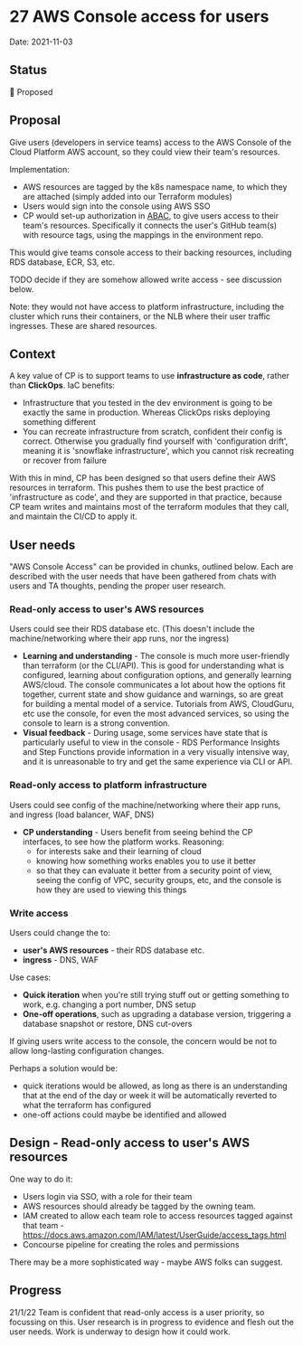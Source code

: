 # 27 AWS Console access for users

Date: 2021-11-03

## Status

🤔 Proposed

## Proposal

Give users (developers in service teams) access to the AWS Console of the Cloud Platform AWS account, so they could view their team's resources.

Implementation:

* AWS resources are tagged by the k8s namespace name, to which they are attached (simply added into our Terraform modules)
* Users would sign into the console using AWS SSO
* CP would set-up authorization in [ABAC](https://docs.aws.amazon.com/singlesignon/latest/userguide/abac-checklist.html), to give users access to their team's resources. Specifically it connects the user's GitHub team(s) with resource tags, using the mappings in the environment repo.

This would give teams console access to their backing resources, including RDS database, ECR, S3, etc.

TODO decide if they are somehow allowed write access - see discussion below.

Note: they would not have access to platform infrastructure, including the cluster which runs their containers, or the NLB where their user traffic ingresses. These are shared resources.

## Context

A key value of CP is to support teams to use **infrastructure as code**, rather than **ClickOps**.
IaC benefits:

* Infrastructure that you tested in the dev environment is going to be exactly the same in production. Whereas ClickOps risks deploying something different
* You can recreate infrastructure from scratch, confident their config is correct. Otherwise you gradually find yourself with 'configuration drift', meaning it is 'snowflake infrastructure', which you cannot risk recreating or recover from failure

With this in mind, CP has been designed so that users define their AWS resources in terraform. This pushes them to use the best practice of 'infrastructure as code', and they are supported in that practice, because CP team writes and maintains most of the terraform modules that they call, and maintain the CI/CD to apply it.

## User needs

"AWS Console Access" can be provided in chunks, outlined below. Each are described with the user needs that have been gathered from chats with users and TA thoughts, pending the proper user research.

### **Read-only** access to **user's AWS resources**

Users could see their RDS database etc. (This doesn't include the machine/networking where their app runs, nor the ingress)

* **Learning and understanding** - The console is much more user-friendly than terraform (or the CLI/API). This is good for understanding what is configured, learning about configuration options, and generally learning AWS/cloud. The console communicates a lot about how the options fit together, current state and show  guidance and warnings, so are great for building a mental model of a service. Tutorials from AWS, CloudGuru, etc use the console, for even the most advanced services, so using the console to learn is a strong convention.
* **Visual feedback** - During usage, some services have state that is particularly useful to view in the console - RDS Performance Insights and Step Functions provide information in a very visually intensive way, and it is unreasonable to try and get the same experience via CLI or API.

### **Read-only** access to **platform infrastructure**

Users could see config of the machine/networking where their app runs, and ingress (load balancer, WAF, DNS)

* **CP understanding** - Users benefit from seeing behind the CP interfaces, to see how the platform works. Reasoning:
    * for interests sake and their learning of cloud
    * knowing how something works enables you to use it better
    * so that they can evaluate it better from a security point of view, seeing the config of VPC, security groups, etc, and the console is how they are used to viewing this things

### **Write** access

Users could change the to:

* **user's AWS resources** - their RDS database etc.
* **ingress** - DNS, WAF

Use cases:

* **Quick iteration** when you're still trying stuff out or getting something to work, e.g. changing a port number, DNS setup
* **One-off operations**, such as upgrading a database version, triggering a database snapshot or restore, DNS cut-overs

If giving users write access to the console, the concern would be not to allow long-lasting configuration changes.

Perhaps a solution would be:

* quick iterations would be allowed, as long as there is an understanding that at the end of the day or week it will be automatically reverted to what the terraform has configured
* one-off actions could maybe be identified and allowed

## Design - Read-only access to user's AWS resources

One way to do it:

* Users login via SSO, with a role for their team
* AWS resources should already be tagged by the owning team.
* IAM created to allow each team role to access resources tagged against that team - https://docs.aws.amazon.com/IAM/latest/UserGuide/access_tags.html
* Concourse pipeline for creating the roles and permissions

There may be a more sophisticated way - maybe AWS folks can suggest.

## Progress

21/1/22 Team is confident that read-only access is a user priority, so focussing on this. User research is in progress to evidence and flesh out the user needs. Work is underway to design how it could work.
